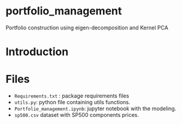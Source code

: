 # portfolio_management

Portfolio construction using eigen-decomposition and Kernel PCA

# Introduction


# Files
- `Requirements.txt` : package requirements files
- `utils.py`: python file containing utils functions.
- `Portfolio_management.ipynb`: jupyter notebook with the modeling.
- `sp500.csv` dataset with SP500 components prices.

 